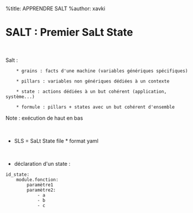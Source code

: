 %title: APPRENDRE SALT
%author: xavki


# SALT : Premier SaLt State


<br>

Salt :

		* grains : facts d'une machine (variables génériques spécifiques)

		* pillars : variables non génériques dédiées à un contexte

		* state : actions dédiées à un but cohérent (application, système...)

		* formule : pillars + states avec un but cohérent d'ensemble

Note : exécution de haut en bas

<br>

* SLS = SaLt State file
		* format yaml

<br>

* déclaration d'un state :

```
id_state:
	module.fonction:
		paramètre1
		paramètre2:
			- a
			- b
			- c
```


